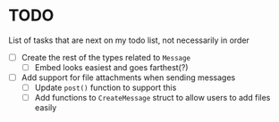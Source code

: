# TODO
List of tasks that are next on my todo list, not necessarily in order

- [ ] Create the rest of the types related to `Message`
  - [ ] Embed looks easiest and goes farthest(?)
- [ ] Add support for file attachments when sending messages
  - [ ] Update `post()` function to support this
  - [ ] Add functions to `CreateMessage` struct to allow users to add files easily
